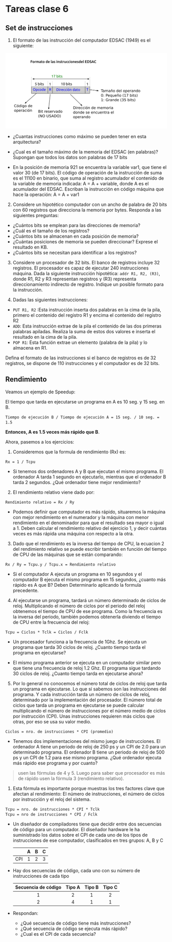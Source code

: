 # Tareas clase 6

## Set de instrucciones

1. El formato de las instrucción del computador EDSAC (1949) es el siguiente:

![](./figuras/EDSAC.png)

- ¿Cuantas instrucciones como máximo se pueden tener en esta arquitectura?

- ¿Cual es el tamaño máximo de la memoria del EDSAC (en palabras)? Supongan que todos los datos son palabras de 17 bits

- En la posición de memoria 921 se encuentra la variable var1, que tiene el valor 30 (de 17 bits). El código de operación de la instrucción de suma es el 11100 en binario, que suma al registro acumulador el contenido de la variable de memoria indicada: A = A + variable, donde A es el acumulador del EDSAC. Escriban la instrucción en código máquina que hace la operación: A = A + var1

2. Considere un hipotético computador con un ancho de palabra de 20 bits con 60 registros que direcciona
la memoria por bytes. Responda a las siguientes preguntas:
- ¿Cuántos bits se emplean para las direcciones de memoria?
- ¿Cuál es el tamaño de los registros?
- ¿Cuántos bits se almacenan en cada posición de memoria?
- ¿Cuántas posiciones de memoria se pueden direccionar? Exprese el resultado en KB.
- ¿Cuántos bits se necesitan para identificar a los registros?

3. Considere un procesador de 32 bits. El banco de registros incluye 32 registros. El procesador es capaz de ejecutar 240 instrucciones máquina. Dada la siguiente instrucción hipotética: `addr R1, R2, (R3)`, donde R1, R2 y R3 representan registros y
(R3) representa direccionamiento indirecto de registro. Indique un posible formato para la instrucción.

4. Dadas las siguientes instrucciones:

- `PUT R1, R2` :Esta instrucción inserta dos palabras en la cima de la pila, primero el contenido del registro R1 y encima el contenido del registro R2
- `ADD`: Esta instrucción extrae de la pila el contenido de las dos primeras palabras apiladas. Realiza la suma de estos dos valores e inserta el resultado en la cima de la pila.
- `POP R1`:  Esta función extrae un elemento (palabra de la pila) y lo almacena en R1.

Defina el formato de las instrucciones si el banco de registros es de 32 registros, se dispone de 110 instrucciones y el computador es de 32 bits.


## Rendimiento

Veamos un ejemplo de Speedup:

El tiempo que tarda en ejecutarse un programa en A es 10 seg. y 15 seg. en B.

```
Tiempo de ejecución B / Tiempo de ejecución A = 15 seg. / 10 seg. = 1.5
```

**Entonces, A es 1.5 veces más rápido que B**.

Ahora, pasemos a los ejercicios:

1. Consideremos que la formula de rendimiento (Rx) es:

```
Rx = 1 / Tcpu
```

- Si tenemos dos ordenadores A y B que ejecutan el mismo programa. El ordenador A tarda 1 segundo en ejecutarlo, mientras que el ordenador B tarda 2 segundos. ¿Qué ordenador tiene mejor rendimiento?

2. El rendimiento relativo viene dado por:

```
Rendimiento relativo = Rx / Ry
```

- Podemos definir que computador es más rápido, situaremos la máquina con mejor rendimiento en el numerador y la máquina con menor rendimiento en el denominador para que el resultado sea mayor o igual a 1. Deben calcular el rendimiento relativo del ejercicio 1, y decir cuántas veces es más rápida una máquina con respecto a la otra.

3. Dado que el rendimiento es  la inversa del tiempo de CPU, la ecuacion 2 del rendimiento relativo se puede escribir también en función del tiempo de CPU de las máquinas que se están comparando:

```
Rx / Ry = Tcpu.y / Tcpu.x = Rendimiento relativo
```

- Si el computador A ejecuta un programa en 10 segundos y el computador B ejecuta el mismo programa en 15 segundos, ¿cuanto más rápido es A que B? Deben Determinarlo aplicando la formula precedente.

4.  Al ejecutarse un programa, tardará un número determinado de ciclos de reloj. Multiplicando el número de ciclos por el periodo del reloj obtenemos el tiempo de CPU de ese programa. Como la frecuencia es la inversa del periodo, también podemos obtenerla diviendo el tiempo de CPU entre la frecuencia del reloj:

```
Tcpu = Ciclos * Tclk = Ciclos / Fclk
```

- Un procesador funciona a la frecuencia de 1Ghz. Se ejecuta un programa que tarda 30 ciclos de reloj. ¿Cuanto tiempo tarda el programa en ejecutarse?

- El mismo programa anterior se ejecuta en un computador similar pero que tiene una frecuencia de reloj 1.2 Ghz. El programa sigue tardando 30 ciclos de reloj. ¿Cuanto tiempo tarda en ejecutarse ahora?

5. Por lo general no conocemos el número total de ciclos de reloj que tarda un programa en ejecutarse. Lo que sí sabemos son las instrucciones del programa. Y cada instrucción tarda un número de ciclos de reloj, determinado por la implementación del procesador. El número total de ciclos que tarda un programa en ejecutarse se puede calcular multiplicando el número de instrucciones por el número medio de ciclos por instrucción (CPI). Unas instrucciones requieren más ciclos que otras, por eso se usa su valor medio.

```
Ciclos = nro. de instrucciones * CPI (promedio)
```

- Tenemos dos implementaciones del mismo juego de instrucciones. El ordenador A tiene un periodo de reloj de 250 ps y un CPI de 2.0 para un determinado programa. El ordenador B tiene un periodo de reloj de 500 ps y un CPI de 1.2 para ese mismo programa. ¿Qué ordenador ejecuta más rápido ese programa y por cuanto? 

> usen las fórmulas de 4 y 5. Luego para saber que procesador es más de rápido usen la fórmula 3 (rendimiento relativo).

1. Esta fórmula es importante porque muestras los tres factores clave que afectan al rendimiento: El número de instrucciones, el número de ciclos por instrucción y el reloj del sistema.


```
Tcpu = nro. de instrucciones * CPI * Tclk
Tcpu = nro de instrucciones * CPI / Fclk
```

- Un diseñador de compiladores tiene que decidir entre dos secuencias de código para un computador. El diseñador hardware le ha suministrado los datos sobre el CPI de cada uno de los tipos de instrucciones de ese computador, clasificados en tres grupos: A, B y C

    | |	A |	B | C |
    |:----:|:----:|:----:|:----:|
    | CPI | 1 | 	2  |	3 |


- Hay dos secuencias de código, cada uno con su número de instrucciones de cada tipo

    | Secuencia de código  |	Tipo A |	Tipo B |	Tipo C |
    |:----:|:----:|:----:|:----:|
    |1 |	2 |	1 |	2 |
    |2 |	4 |	1 |	1 |

- Respondan:
  - ¿Qué secuencia de código tiene más instrucciones?
  - ¿Qué secuencia de código se ejecuta más rápido?
  - ¿Cual es el CPI de cada secuencia?

